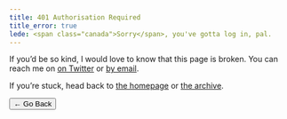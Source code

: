```yaml
---
title: 401 Authorisation Required
title_error: true
lede: <span class="canada">Sorry</span>, you've gotta log in, pal.
---
```


<div class=" [ box  box--error ] ">
    <p>If you’d be so kind, I would love to know that this page is broken. You can reach me on <a href="{{ author.urls.twitter }}">on Twitter</a> or <a href="mailto:{{ author.email }}">by email</a>.</p>
    <p>If you’re stuck, head back to <a href="/">the homepage</a> or <a href="/archive/">the archive</a>.</p>
</div>

<nav class=" [ navigator ] ">
    <button type="button" onclick="history.back(-1)" aria-label="Go back">← Go Back</button>
</nav>
